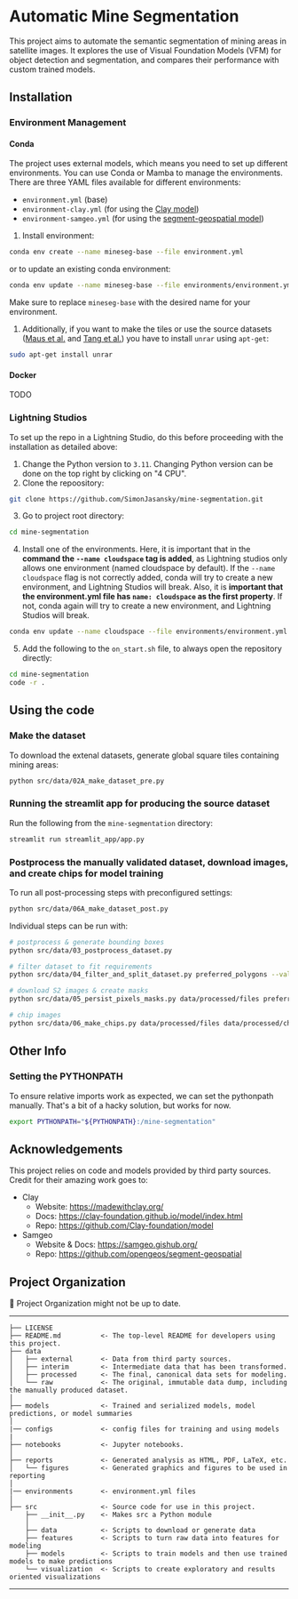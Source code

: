 # Automatic Mine Segmentation

This project aims to automate the semantic segmentation of mining areas in satellite images. It explores the use of Visual Foundation Models (VFM) for object detection and segmentation, and compares their performance with custom trained models.

## Installation

### Environment Management

#### Conda

The project uses external models, which means you need to set up different environments. You can use Conda or Mamba to manage the environments. There are three YAML files available for different environments:

- ``environment.yml`` (base)
- ``environment-clay.yml`` (for using the [Clay model](https://github.com/Clay-foundation/model))
- ``environment-samgeo.yml`` (for using the [segment-geospatial model](https://github.com/opengeos/segment-geospatial))

1. Install environment:

```bash
conda env create --name mineseg-base --file environment.yml
```

or to update an existing conda environment:

```bash
conda env update --name mineseg-base --file environments/environment.yml --prune
```

Make sure to replace `mineseg-base` with the desired name for your environment.

1. Additionally, if you want to make the tiles or use the source datasets ([Maus et al.](https://doi.pangaea.de/10.1594/PANGAEA.942325) and [Tang et al.](https://zenodo.org/records/6806817)) you have to install `unrar` using `apt-get`:

```bash
sudo apt-get install unrar
```

#### Docker

TODO

### Lightning Studios

To set up the repo in a Lightning Studio, do this before proceeding with the installation as detailed above:

1. Change the Python version to ``3.11``. Changing Python version can be done on the top right by clicking on "4 CPU".
2. Clone the repoository:

```bash
git clone https://github.com/SimonJasansky/mine-segmentation.git
```

3. Go to project root directory:

```bash
cd mine-segmentation
```

4. Install one of the environments. Here, it is important that in the **command the `--name cloudspace` tag is added**, as Lightning studios only allows one environment (named cloudspace by default). If the `--name cloudspace` flag is not correctly added, conda will try to create a new environment, and Lightning Studios will break.
Also, it is **important that the environment.yml file has `name: cloudspace` as the first property**. If not, conda again will try to create a new environment, and Lightning Studios will break.

```bash
conda env update --name cloudspace --file environments/environment.yml --prune
```

5. Add the following to the `on_start.sh` file, to always open the repository directly:

```bash
cd mine-segmentation
code -r .
```

## Using the code

### Make the dataset

To download the extenal datasets, generate global square tiles containing mining areas:

```bash
python src/data/02A_make_dataset_pre.py
```

### Running the streamlit app for producing the source dataset

Run the following from the `mine-segmentation` directory:

```bash
streamlit run streamlit_app/app.py
```

### Postprocess the manually validated dataset, download images, and create chips for model training

To run all post-processing steps with preconfigured settings: 

```bash
python src/data/06A_make_dataset_post.py
```

Individual steps can be run with:

```bash
# postprocess & generate bounding boxes
python src/data/03_postprocess_dataset.py

# filter dataset to fit requirements
python src/data/04_filter_and_split_dataset.py preferred_polygons --val_ratio 0.18 --test_ratio 0.07 --only_valid_surface_mines

# download S2 images & create masks
python src/data/05_persist_pixels_masks.py data/processed/files preferred_polygons --limit 25

# chip images
python src/data/06_make_chips.py data/processed/files data/processed/chips/npy 512 npy --must_contain_mining
```

## Other Info

### Setting the PYTHONPATH

To ensure relative imports work as expected, we can set the pythonpath manually. That's a bit of a hacky solution, but works for now.

```bash
export PYTHONPATH="${PYTHONPATH}:/mine-segmentation"
```

## Acknowledgements

This project relies on code and models provided by third party sources.
Credit for their amazing work goes to:

- Clay
  - Website: https://madewithclay.org/
  - Docs: https://clay-foundation.github.io/model/index.html
  - Repo: https://github.com/Clay-foundation/model
- Samgeo
  - Website & Docs: https://samgeo.gishub.org/
  - Repo: https://github.com/opengeos/segment-geospatial

## Project Organization

🚧 Project Organization might not be up to date.

------------
    ├── LICENSE
    ├── README.md          <- The top-level README for developers using this project.
    ├── data
    │   ├── external       <- Data from third party sources.
    │   ├── interim        <- Intermediate data that has been transformed.
    │   ├── processed      <- The final, canonical data sets for modeling.
    │   └── raw            <- The original, immutable data dump, including the manually produced dataset.
    │
    ├── models             <- Trained and serialized models, model predictions, or model summaries
    │
    |── configs            <- config files for training and using models
    |
    ├── notebooks          <- Jupyter notebooks.
    │
    ├── reports            <- Generated analysis as HTML, PDF, LaTeX, etc.
    │   └── figures        <- Generated graphics and figures to be used in reporting
    │
    |── environments       <- environment.yml files
    │
    ├── src                <- Source code for use in this project.
        ├── __init__.py    <- Makes src a Python module
        │
        ├── data           <- Scripts to download or generate data
        ├── features       <- Scripts to turn raw data into features for modeling
        ├── models         <- Scripts to train models and then use trained models to make predictions
        └── visualization  <- Scripts to create exploratory and results oriented visualizations
--------
